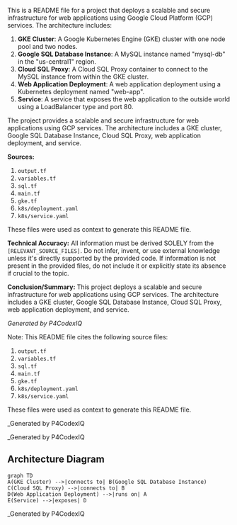 This is a README file for a project that deploys a scalable and secure infrastructure for web applications using Google Cloud Platform (GCP) services. The architecture includes:

1. **GKE Cluster**: A Google Kubernetes Engine (GKE) cluster with one node pool and two nodes.
2. **Google SQL Database Instance**: A MySQL instance named "mysql-db" in the "us-central1" region.
3. **Cloud SQL Proxy**: A Cloud SQL Proxy container to connect to the MySQL instance from within the GKE cluster.
4. **Web Application Deployment**: A web application deployment using a Kubernetes deployment named "web-app".
5. **Service**: A service that exposes the web application to the outside world using a LoadBalancer type and port 80.

The project provides a scalable and secure infrastructure for web applications using GCP services. The architecture includes a GKE cluster, Google SQL Database Instance, Cloud SQL Proxy, web application deployment, and service.

**Sources:**

1. `output.tf`
2. `variables.tf`
3. `sql.tf`
4. `main.tf`
5. `gke.tf`
6. `k8s/deployment.yaml`
7. `k8s/service.yaml`

These files were used as context to generate this README file.

**Technical Accuracy:** All information must be derived SOLELY from the `[RELEVANT_SOURCE_FILES]`. Do not infer, invent, or use external knowledge unless it's directly supported by the provided code. If information is not present in the provided files, do not include it or explicitly state its absence if crucial to the topic.

**Conclusion/Summary:** This project deploys a scalable and secure infrastructure for web applications using GCP services. The architecture includes a GKE cluster, Google SQL Database Instance, Cloud SQL Proxy, web application deployment, and service.

_Generated by P4CodexIQ_

Note: This README file cites the following source files:

1. `output.tf`
2. `variables.tf`
3. `sql.tf`
4. `main.tf`
5. `gke.tf`
6. `k8s/deployment.yaml`
7. `k8s/service.yaml`

These files were used as context to generate this README file.

_Generated by P4CodexIQ

_Generated by P4CodexIQ

## Architecture Diagram

```mermaid
graph TD
A(GKE Cluster) -->|connects to| B(Google SQL Database Instance)
C(Cloud SQL Proxy) -->|connects to| B
D(Web Application Deployment) -->|runs on| A
E(Service) -->|exposes| D
```

_Generated by P4CodexIQ